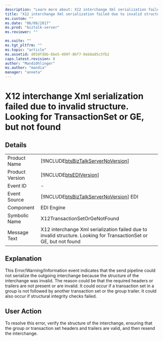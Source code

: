 ```yaml
---
description: "Learn more about: X12 interchange Xml serialization failed due to invalid structure. Looking for TransactionSet or GE, but not found"
title: "X12 interchange Xml serialization failed due to invalid structure. Looking for TransactionSet or GE, but not found | Microsoft Docs"
ms.custom: ""
ms.date: "06/08/2017"
ms.prod: "biztalk-server"
ms.reviewer: ""

ms.suite: ""
ms.tgt_pltfrm: ""
ms.topic: "article"
ms.assetid: d058fdbb-6be5-499f-86f7-0eb8a85c5fb2
caps.latest.revision: 8
author: "MandiOhlinger"
ms.author: "mandia"
manager: "anneta"
---
```

# X12 interchange Xml serialization failed due to invalid structure. Looking for TransactionSet or GE, but not found
## Details  
  
|                 |                                                                                                                    |
|-----------------|--------------------------------------------------------------------------------------------------------------------|
|  Product Name   |                 [!INCLUDE[btsBizTalkServerNoVersion](../includes/btsbiztalkservernoversion-md.md)]                 |
| Product Version |                             [!INCLUDE[btsEDIVersion](../includes/btsediversion-md.md)]                             |
|    Event ID     |                                                         -                                                          |
|  Event Source   |               [!INCLUDE[btsBizTalkServerNoVersion](../includes/btsbiztalkservernoversion-md.md)] EDI               |
|    Component    |                                                     EDI Engine                                                     |
|  Symbolic Name  |                                           X12TransactionSetOrGeNotFound                                            |
|  Message Text   | X12 interchange Xml serialization failed due to invalid structure. Looking for TransactionSet or GE, but not found |
  
## Explanation  
 This Error/Warning/Information event indicates that the send pipeline could not serialize the outgoing interchange because the structure of the interchange was invalid. The reason could be that the required headers or trailers are not present or are invalid. It could occur if a transaction set in a group is not followed by another transaction set or the group trailer. It could also occur if structural integrity checks failed.  
  
## User Action  
 To resolve this error, verify the structure of the interchange, ensuring that the group or transaction set headers and trailers are valid, and then resend the interchange.

